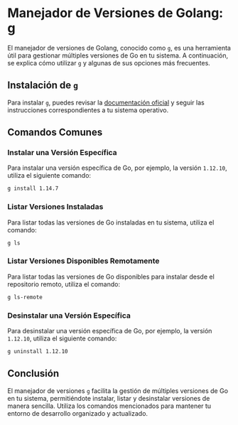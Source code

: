 # Manejador de Versiones de Golang: g

El manejador de versiones de Golang, conocido como `g`, es una herramienta útil para gestionar múltiples versiones de Go en tu sistema. A continuación, se explica cómo utilizar `g` y algunas de sus opciones más frecuentes.

## Instalación de `g`

Para instalar `g`, puedes revisar la [documentación oficial](
  https://github.com/voidint/g
) y seguir las instrucciones correspondientes a tu sistema operativo.

## Comandos Comunes

### Instalar una Versión Específica
Para instalar una versión específica de Go, por ejemplo, la versión `1.12.10`, utiliza el siguiente comando:

```sh
g install 1.14.7
```

### Listar Versiones Instaladas

Para listar todas las versiones de Go instaladas en tu sistema, utiliza el comando:

```sh
g ls
```

### Listar Versiones Disponibles Remotamente

Para listar todas las versiones de Go disponibles para instalar desde el repositorio remoto, utiliza el comando:

```sh
g ls-remote
```

### Desinstalar una Versión Específica

Para desinstalar una versión específica de Go, por ejemplo, la versión `1.12.10`, utiliza el siguiente comando:

```sh
g uninstall 1.12.10
```

## Conclusión

El manejador de versiones `g` facilita la gestión de múltiples versiones de Go en tu sistema, permitiéndote instalar, listar y desinstalar versiones de manera sencilla. Utiliza los comandos mencionados para mantener tu entorno de desarrollo organizado y actualizado.
